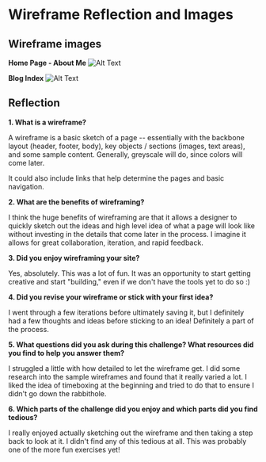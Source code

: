 # Wireframe Reflection and Images

## Wireframe images

**Home Page - About Me**
![Alt Text](/phase-0/week-2/imgs/wireframe-index.png)

**Blog Index**
![Alt Text](/phase-0/week-2/imgs/wireframe-blog-index.png)

## Reflection

**1. What is a wireframe?**

A wireframe is a basic sketch of a page -- essentially with the backbone layout (header, footer, body), key objects / sections (images, text areas), and some sample content. Generally, greyscale will do, since colors will come later. 

It could also include links that help determine the pages and basic navigation.


**2. What are the benefits of wireframing?**

I think the huge benefits of wireframing are that it allows a designer to quickly sketch out the ideas and high level idea of what a page will look like without investing in the details that come later in the process. I imagine it allows for great collaboration, iteration, and rapid feedback. 

**3. Did you enjoy wireframing your site?**

Yes, absolutely. This was a lot of fun. It was an opportunity to start getting creative and start "building," even if we don't have the tools yet to do so :)

**4. Did you revise your wireframe or stick with your first idea?**

I went through a few iterations before ultimately saving it, but I definitely had a few thoughts and ideas before sticking to an idea! Definitely a part of the process.

**5. What questions did you ask during this challenge? What resources did you find to help you answer them?**

I struggled a little with how detailed to let the wireframe get. I did some research into the sample wireframes and found that it really varied a lot. I liked the idea of timeboxing at the beginning and tried to do that to ensure I didn't go down the rabbithole.

**6. Which parts of the challenge did you enjoy and which parts did you find tedious?**

I really enjoyed actually sketching out the wireframe and then taking a step back to look at it. I didn't find any of this tedious at all. This was probably one of the more fun exercises yet!